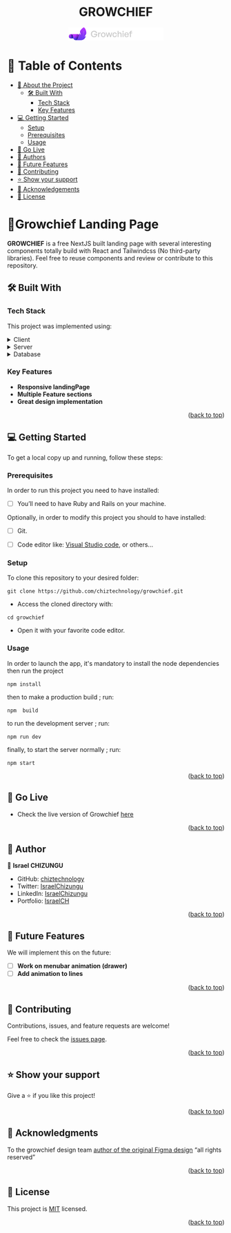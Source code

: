 
<a name="readme-top"></a>

<div align="center">
  <h1><b>GROWCHIEF</b></h1>
    <img src='./public/Logo growchief.png' alt='app logo'/>
</div>

<!-- TABLE OF CONTENTS -->

# 📗 Table of Contents

- [📖 About the Project](#about-project)
  - [🛠 Built With](#built-with)
    - [Tech Stack](#tech-stack)
    - [Key Features](#key-features)
- [💻 Getting Started](#getting-started)
  - [Setup](#setup)
  - [Prerequisites](#prerequisites)
  - [Usage](#usage)
- [🚀 Go Live](#live)
- [👥 Authors](#authors)
- [🔭 Future Features](#future-features)
- [🤝 Contributing](#contributing)
- [⭐️ Show your support](#support)
- [🙏 Acknowledgements](#acknowledgements)
- [📝 License](#license)

# 📖Growchief Landing Page <a name="about-project"></a>

 **GROWCHIEF** is a free NextJS built landing page with several interesting components totally build with React and Tailwindcss (No third-party libraries).  Feel free to reuse components and review or contribute to this repository.

## 🛠 Built With <a name="built-with"></a>

### Tech Stack <a name="tech-stack"></a>

This project was implemented using:

<details>
  <summary>Client</summary>
  <ul>
    <li><a href="https://reactjs.org/">React.js with `NextJS` framework</a></li>
  </ul>
</details>

<details>
  <summary>Server</summary>
  <ul>
    <li><a href="#">No server side defined yet</a></li>
  </ul>
</details>

<details>
<summary>Database</summary>
  <ul>
    <li><a href="#">No database implemented yet</a></li>
  </ul>
</details>

### Key Features <a name="key-features"></a>

- **Responsive landingPage**
- **Multiple Feature sections**
- **Great design implementation**

<p align="right">(<a href="#readme-top">back to top</a>)</p>

## 💻 Getting Started <a name="getting-started"></a>

To get a local copy up and running, follow these steps:

### Prerequisites

In order to run this project you need to have installed:

- [ ] You’ll need to have Ruby and Rails on your machine.

Optionally, in order to modify this project you should to have installed:

- [ ] Git.

- [ ] Code editor like: [Visual Studio code](https://code.visualstudio.com/), or others...

### Setup

To clone this repository to your desired folder:

```console
git clone https://github.com/chiztechnology/growchief.git
```

- Access the cloned directory with:

```console
cd growchief
```

- Open it with your favorite code editor.

### Usage


In order to launch the app, it's mandatory to install the node dependencies then run the project

```console
npm install
```
then to make a production build ; run:

```console
npm  build
```

to run the development server ; run: 

```console
npm run dev
```

finally, to start the server normally ; run:

```console
npm start
```


<p align="right">(<a href="#readme-top">back to top</a>)</p>

## 🚀 Go Live <a name="live"></a>

- Check the live version of Growchief [here](https://growchief.onrender.com/)

<p align="right">(<a href="#readme-top">back to top</a>)</p>

## 👥 Author <a name="authors"></a>

👤 **Israel CHIZUNGU**

- GitHub: [chiztechnology](https://github.com/chiztechnology)
- Twitter: [IsraelChizungu](https://twitter.com/IsraelChizungu)
- LinkedIn: [IsraelChizungu](https://www.linkedin.com/in/israelchizungu/)
- Portfolio: [IsraelCH](http://www.israel-portfolio.onrender.com)

<p align="right">(<a href="#readme-top">back to top</a>)</p>

## 🔭 Future Features <a name="future-features"></a>

We will implement this on the future:

- [ ] **Work on menubar animation (drawer)**
- [ ] **Add animation to lines**

<p align="right">(<a href="#readme-top">back to top</a>)</p>

## 🤝 Contributing <a name="contributing"></a>

Contributions, issues, and feature requests are welcome!

Feel free to check the [issues page](https://github.com/chiztechnology/growchief/issues).

<p align="right">(<a href="#readme-top">back to top</a>)</p>

## ⭐️ Show your support <a name="support"></a>

Give a ⭐️ if you like this project!

<p align="right">(<a href="#readme-top">back to top</a>)</p>

## 🙏 Acknowledgments <a name="acknowledgements"></a>

 To the growchief design team [author of the original  Figma design](https://www.figma.com/file/SR0tC802NhR367e85QVdGu/Grow-Chief-Design/)  “all rights reserved”

<p align="right">(<a href="#readme-top">back to top</a>)</p>

## 📝 License <a name="license"></a>

This project is [MIT](./LICENSE) licensed.

<p align="right">(<a href="#readme-top">back to top</a>)

